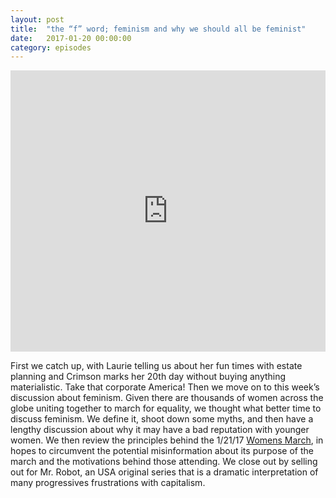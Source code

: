 ```yaml
---
layout: post
title:  "the “f” word; feminism and why we should all be feminist"
date:   2017-01-20 00:00:00
category: episodes
---
```

<iframe width="100%" height="450" scrolling="no" frameborder="no" src="https://w.soundcloud.com/player/?url=https%3A//api.soundcloud.com/tracks/303724310&amp;auto_play=false&amp;hide_related=false&amp;show_comments=true&amp;show_user=true&amp;show_reposts=false&amp;visual=true"></iframe>

First we catch up, with Laurie telling us about her fun times with estate planning and Crimson marks her 20th day without buying anything materialistic. Take that corporate America! Then we move on to this week’s discussion about feminism. Given there are thousands of women across the globe uniting together to march for equality, we thought what better time to discuss feminism. We define it, shoot down some myths, and then have a lengthy discussion about why it may have a bad reputation with younger women. We then review the principles behind the 1/21/17 [Womens March](https://www.womensmarch.com/principles/), in hopes to circumvent the potential misinformation about its purpose of the march and the motivations behind those attending. We close out by selling out for Mr. Robot, an USA original series that is a dramatic interpretation of many progressives frustrations with capitalism. 
